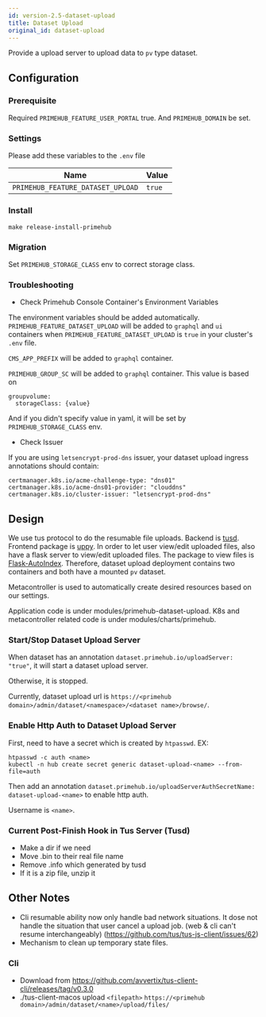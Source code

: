 ```yaml
---
id: version-2.5-dataset-upload
title: Dataset Upload
original_id: dataset-upload
---
```


Provide a upload server to upload data to `pv` type dataset.


## Configuration

### Prerequisite
Required `PRIMEHUB_FEATURE_USER_PORTAL` true. And `PRIMEHUB_DOMAIN` be set.

### Settings
Please add these variables to the `.env` file

Name | Value 
--- | ----- 
`PRIMEHUB_FEATURE_DATASET_UPLOAD` | `true` | 

### Install

`make release-install-primehub`

### Migration
Set `PRIMEHUB_STORAGE_CLASS` env to correct storage class.

### Troubleshooting
* Check Primehub Console Container's Environment Variables

The environment variables should be added automatically.
`PRIMEHUB_FEATURE_DATASET_UPLOAD` will be added to `graphql` and `ui` containers when `PRIMEHUB_FEATURE_DATASET_UPLOAD` is `true` in your cluster's `.env` file.

`CMS_APP_PREFIX` will be added to `graphql` container.

`PRIMEHUB_GROUP_SC` will be added to `graphql` container. This value is based on
```
groupvolume:
  storageClass: {value}
```
And if you didn't specify value in yaml, it will be set by `PRIMEHUB_STORAGE_CLASS` env.


* Check Issuer

If you are using `letsencrypt-prod-dns` issuer, your dataset upload ingress annotations should contain:
```
certmanager.k8s.io/acme-challenge-type: "dns01"
certmanager.k8s.io/acme-dns01-provider: "clouddns"
certmanager.k8s.io/cluster-issuer: "letsencrypt-prod-dns"
```


## Design
We use tus protocol to do the resumable file uploads. Backend is [tusd](https://github.com/tus/tusd). Frontend package is [uppy](https://uppy.io/). In order to let user view/edit uploaded files, also have a flask server to view/edit uploaded files. The package to view files is [Flask-AutoIndex](https://pythonhosted.org/Flask-AutoIndex/). Therefore, dataset upload deployment contains two containers and both have a mounted `pv` dataset.

Metacontroller is used to automatically create desired resources based on our settings.

Application code is under modules/primehub-dataset-upload. K8s and metacontroller related code is under modules/charts/primehub.

### Start/Stop Dataset Upload Server
When dataset has an annotation `dataset.primehub.io/uploadServer: "true"`, it will start a dataset upload server.

Otherwise, it is stopped.

Currently, dataset upload url is `https://<primehub domain>/admin/dataset/<namespace>/<dataset name>/browse/`.

### Enable Http Auth to Dataset Upload Server
First, need to have a secret which is created by `htpasswd`. EX:
```
htpasswd -c auth <name>
kubectl -n hub create secret generic dataset-upload-<name> --from-file=auth
```
Then add an annotation `dataset.primehub.io/uploadServerAuthSecretName: dataset-upload-<name>` to enable http auth.

Username is `<name>`.

### Current Post-Finish Hook in Tus Server (Tusd)

* Make a dir if we need
* Move .bin to their real file name
* Remove .info which generated by tusd
* If it is a zip file, unzip it



## Other Notes

* Cli resumable ability now only handle bad network situations. It dose not handle the situation that user cancel a upload job. (web & cli can't resume interchangeably) (https://github.com/tus/tus-js-client/issues/62)
* Mechanism to clean up temporary state files.

### Cli
* Download from https://github.com/avvertix/tus-client-cli/releases/tag/v0.3.0
* ./tus-client-macos upload `<filepath>` `https://<primehub domain>/admin/dataset/<name>/upload/files/`
